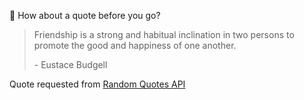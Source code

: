 📣 How about a quote before you go?

> Friendship is a strong and habitual inclination in two persons to promote the good and happiness of one another.
>
> <p>- Eustace Budgell</p>

Quote requested from [Random Quotes API](https://github.com/lukePeavey/quotable)
